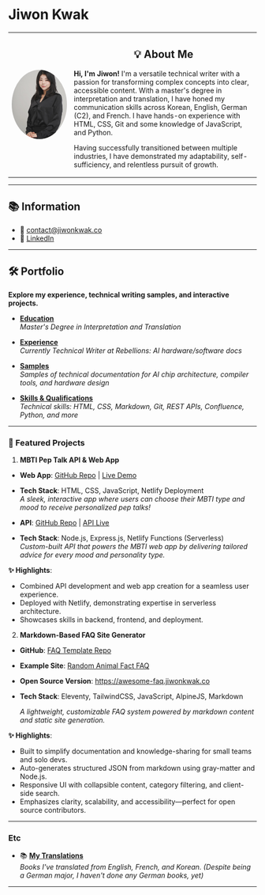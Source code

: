 # Jiwon Kwak

<table style="width: 100%; height: 100%;">
  <tr>
    <td width="25%">
      <img src="./assets/images/profile.jpg" alt="Jiwon Kwak Photo" width="300" style="border-radius: 50%; display: block; margin: 0 auto;">
    </td>
    <td width="75%" style="vertical-align: middle;">
      <h2 style="text-align: center;">💡 About Me</h2>
      <p>
        <strong>Hi, I'm Jiwon!</strong>  
        I'm a versatile technical writer with a passion for transforming complex concepts into clear, accessible content. 
        With a master's degree in interpretation and translation, I have honed my communication skills across Korean, English, German (C2), and French. 
        I have hands-on experience with HTML, CSS, Git and some knowledge of JavaScript, and Python.
      </p>
      <p>
        Having successfully transitioned between multiple industries, I have demonstrated my adaptability, self-sufficiency, and relentless pursuit of growth.
      </p>
    </td>
  </tr>
</table>

</div>

---

<h2>📚 Information</h2>
<ul>
  <li>📧 <a href="mailto:contact@jiwonkwak.co">contact@jiwonkwak.co</a></li>
  <li>🔗 <a href="https://www.linkedin.com/in/jiwon-kwak/" target="_blank">LinkedIn</a></li>
</ul>

---

<h2>🛠️ Portfolio</h2>
<strong>Explore my experience, technical writing samples, and interactive projects.</strong>

- **[Education](./pages/education.md)**  
  _Master's Degree in Interpretation and Translation_  

- **[Experience](./pages/experience.md)**  
  _Currently Technical Writer at Rebellions: AI hardware/software docs_  

- **[Samples](./pages/samples.md)**  
  _Samples of technical documentation for AI chip architecture, compiler tools, and hardware design_  

- **[Skills & Qualifications](./pages/qualifications.md)**  
  _Technical skills: HTML, CSS, Markdown, Git, REST APIs, Confluence, Python, and more_  

---

### **🌟 Featured Projects**

1. **MBTI Pep Talk API & Web App**

- **Web App**: [GitHub Repo](https://github.com/jiwon-lieb/peptalk-app) | [Live Demo](https://peptalk.jiwonkwak.co/)  
- **Tech Stack**: HTML, CSS, JavaScript, Netlify Deployment  
  _A sleek, interactive app where users can choose their MBTI type and mood to receive personalized pep talks!_
  
- **API**: [GitHub Repo](https://github.com/jiwon-lieb/mbti_peptalk) | [API Live](https://api.peptalk.jiwonkwak.co/)  
- **Tech Stack**: Node.js, Express.js, Netlify Functions (Serverless)  
  _Custom-built API that powers the MBTI web app by delivering tailored advice for every mood and personality type._

**✨ Highlights**:
- Combined API development and web app creation for a seamless user experience.
- Deployed with Netlify, demonstrating expertise in serverless architecture.
- Showcases skills in backend, frontend, and deployment.

2.	**Markdown-Based FAQ Site Generator**

- **GitHub**: [FAQ Template Repo](https://github.com/jiwon-lieb/faq_md)
- **Example Site**: [Random Animal Fact FAQ](https://md-faq.jiwonkwak.co)
- **Open Source Version**: https://awesome-faq.jiwonkwak.co 
- **Tech Stack**: Eleventy, TailwindCSS, JavaScript, AlpineJS, Markdown

  _A lightweight, customizable FAQ system powered by markdown content and static site generation._

**✨ Highlights**:
- Built to simplify documentation and knowledge-sharing for small teams and solo devs.
- Auto-generates structured JSON from markdown using gray-matter and Node.js.
- Responsive UI with collapsible content, category filtering, and client-side search.
- Emphasizes clarity, scalability, and accessibility—perfect for open source contributors.

---
### Etc

- 📚 **[My Translations](./pages/translations.md)**  
  _Books I've translated from English, French, and Korean. (Despite being a German major, I haven't done any German books, yet)_  
---

